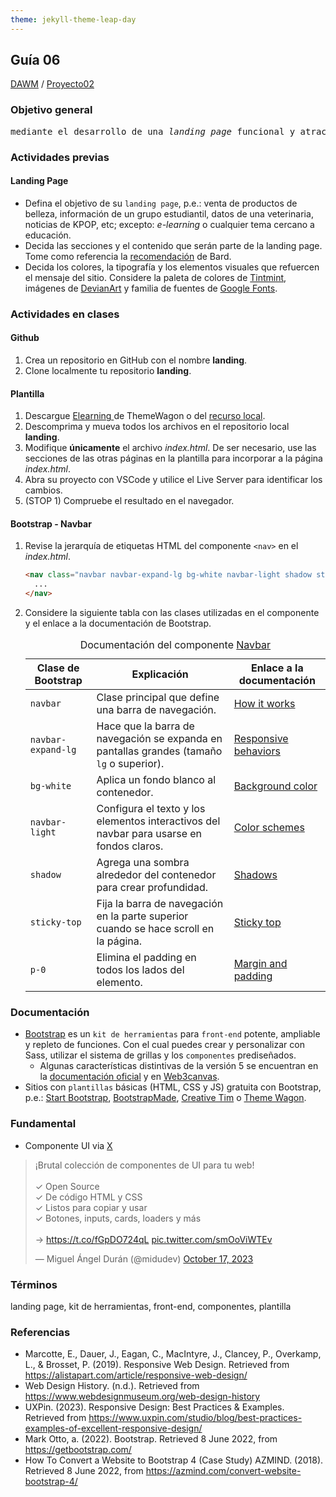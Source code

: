 ```yaml
---
theme: jekyll-theme-leap-day
---
```


## Guía 06

[DAWM](/DAWM/) / [Proyecto02](/DAWM/proyectos/2024/proyecto02)

<link href="styles/mystyle.css" rel="stylesheet" />

### Objetivo general

<pre class="purpose">
mediante el desarrollo de una <i>landing page</i> funcional y atractiva utilizando una plantilla de Bootstrap.
</pre>

### Actividades previas

#### Landing Page

* Defina el objetivo de su  `landing page`, p.e.: venta de productos de belleza, información de un grupo estudiantil, datos de una veterinaria, noticias de KPOP, etc; excepto: _e-learning_ o cualquier tema cercano a educación.
* Decida las secciones y el contenido que serán parte de la landing page. Tome como referencia la [recomendación](bard/guia06-bard02.pdf) de Bard.
* Decida los colores, la tipografía y los elementos visuales que refuercen el mensaje del sitio. Considere la paleta de colores de [Tintmint](https://tintmint.net/), imágenes de [DevianArt](http://www.deviantart.com) y familia de fuentes de [Google Fonts](https://fonts.google.com/).
  
### Actividades en clases

#### Github

1. Crea un repositorio en GitHub con el nombre **landing**.
2. Clone localmente tu repositorio **landing**.

#### Plantilla

1. Descargue [Elearning ](https://themewagon.com/themes/elearning-free-bootstrap-5-css3-education-website-template/) de ThemeWagon o del [recurso local](recursos/elearning-1.0.0.zip).
2. Descomprima y mueva todos los archivos en el repositorio local **landing**. 
3. Modifique **únicamente** el archivo _index.html_. De ser necesario, use las secciones de las otras páginas en la plantilla para incorporar a la página _index.html_.
4. Abra su proyecto con VSCode y utilice el Live Server para identificar los cambios. 
5. (STOP 1) Compruebe el resultado en el navegador.

#### Bootstrap - Navbar

1. Revise la jerarquía de etiquetas HTML del componente `<nav>` en el _index.html_.
    
    ```html
    <nav class="navbar navbar-expand-lg bg-white navbar-light shadow sticky-top p-0">
      ...
    </nav>
    ```

2. Considere la siguiente tabla con las clases utilizadas en el componente y el enlace a la documentación de Bootstrap.

    <table>
        <caption>Documentación del componente <a href="https://getbootstrap.com/docs/5.3/components/navbar/">Navbar</a></caption>
        <thead>
            <tr>
                <th>Clase de Bootstrap</th>
                <th>Explicación</th>
                <th>Enlace a la documentación</th>
            </tr>
        </thead>
        <tbody>
            <tr>
                <td><code>navbar</code></td>
                <td>Clase principal que define una barra de navegación.</td>
                <td><a href="https://getbootstrap.com/docs/5.0/components/navbar/#how-it-works">How it works</a></td>
            </tr>
            <tr>
                <td><code>navbar-expand-lg</code></td>
                <td>Hace que la barra de navegación se expanda en pantallas grandes (tamaño <code>lg</code> o superior).</td>
                <td><a href="https://getbootstrap.com/docs/5.0/components/navbar/#responsive-behaviors">Responsive behaviors</a></td>
            </tr>
            <tr>
                <td><code>bg-white</code></td>
                <td>Aplica un fondo blanco al contenedor.</td>
                <td><a href="https://getbootstrap.com/docs/5.0/utilities/background/#background-color">Background color</a></td>
            </tr>
            <tr>
                <td><code>navbar-light</code></td>
                <td>Configura el texto y los elementos interactivos del navbar para usarse en fondos claros.</td>
                <td><a href="https://getbootstrap.com/docs/5.0/components/navbar/#color-schemes">Color schemes</a></td>
            </tr>
            <tr>
                <td><code>shadow</code></td>
                <td>Agrega una sombra alrededor del contenedor para crear profundidad.</td>
                <td><a href="https://getbootstrap.com/docs/5.0/utilities/shadows/">Shadows</a></td>
            </tr>
            <tr>
                <td><code>sticky-top</code></td>
                <td>Fija la barra de navegación en la parte superior cuando se hace scroll en la página.</td>
                <td><a href="https://getbootstrap.com/docs/5.0/helpers/position/#sticky-top">Sticky top</a></td>
            </tr>
            <tr>
                <td><code>p-0</code></td>
                <td>Elimina el padding en todos los lados del elemento.</td>
                <td><a href="https://getbootstrap.com/docs/5.0/utilities/spacing/#margin-and-padding">Margin and padding</a></td>
            </tr>
        </tbody>
    </table>



### Documentación
 
* [Bootstrap](https://getbootstrap.com/) es un `kit de herramientas` para `front-end` potente, ampliable y repleto de funciones. Con el cual puedes crear y personalizar con Sass, utilizar el sistema de grillas y los `componentes` prediseñados.
  - Algunas características distintivas de la versión 5 se encuentran en la [documentación oficial](https://getbootstrap.com/docs/5.0/migration/) y en [Web3canvas](https://web3canvas.com/convert-bootstrap-4-to-5-migration-guide/).
* Sitios con `plantillas` básicas (HTML, CSS y JS) gratuita con Bootstrap, p.e.: [Start Bootstrap](https://startbootstrap.com/?showAngular=false&showVue=false&showPro=false), [BootstrapMade](https://bootstrapmade.com/), [Creative Tim](https://www.creative-tim.com/bootstrap-themes/free) o [Theme Wagon](https://themewagon.com/theme-price/free/).


### Fundamental

* Componente UI via [X](https://twitter.com/midudev/status/1714277206149796295)

<blockquote class="twitter-tweet"><p lang="es" dir="ltr">¡Brutal colección de componentes de UI para tu web!<br><br>✓ Open Source<br>✓ De código HTML y CSS<br>✓ Listos para copiar y usar<br>✓ Botones, inputs, cards, loaders y más<br><br>→ <a href="https://t.co/fGpDO724qL">https://t.co/fGpDO724qL</a> <a href="https://t.co/smOoViWTEv">pic.twitter.com/smOoViWTEv</a></p>&mdash; Miguel Ángel Durán (@midudev) <a href="https://twitter.com/midudev/status/1714277206149796295?ref_src=twsrc%5Etfw">October 17, 2023</a></blockquote> <script async src="https://platform.twitter.com/widgets.js" charset="utf-8"></script>

### Términos

landing page, kit de herramientas, front-end, componentes, plantilla

### Referencias

* Marcotte, E., Dauer, J., Eagan, C., MacIntyre, J., Clancey, P., Overkamp, L., & Brosset, P. (2019). Responsive Web Design. Retrieved from https://alistapart.com/article/responsive-web-design/
* Web Design History. (n.d.). Retrieved from https://www.webdesignmuseum.org/web-design-history
* UXPin. (2023). Responsive Design: Best Practices & Examples. Retrieved from https://www.uxpin.com/studio/blog/best-practices-examples-of-excellent-responsive-design/
* Mark Otto, a. (2022). Bootstrap. Retrieved 8 June 2022, from https://getbootstrap.com/
* How To Convert a Website to Bootstrap 4 (Case Study) AZMIND. (2018). Retrieved 8 June 2022, from https://azmind.com/convert-website-bootstrap-4/